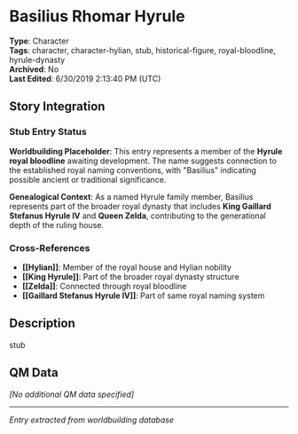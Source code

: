 # Basilius Rhomar Hyrule

**Type**: Character  
**Tags**: character, character-hylian, stub, historical-figure, royal-bloodline, hyrule-dynasty  
**Archived**: No  
**Last Edited**: 6/30/2019 2:13:40 PM (UTC)

## Story Integration

### Stub Entry Status
**Worldbuilding Placeholder**: This entry represents a member of the **Hyrule royal bloodline** awaiting development. The name suggests connection to the established royal naming conventions, with "Basilius" indicating possible ancient or traditional significance.

**Genealogical Context**: As a named Hyrule family member, Basilius represents part of the broader royal dynasty that includes **King Gaillard Stefanus Hyrule IV** and **Queen Zelda**, contributing to the generational depth of the ruling house.

### Cross-References
- **[[Hylian]]**: Member of the royal house and Hylian nobility
- **[[King Hyrule]]**: Part of the broader royal dynasty structure
- **[[Zelda]]**: Connected through royal bloodline
- **[[Gaillard Stefanus Hyrule IV]]**: Part of same royal naming system

## Description
stub

## QM Data
*[No additional QM data specified]*

---
*Entry extracted from worldbuilding database*
